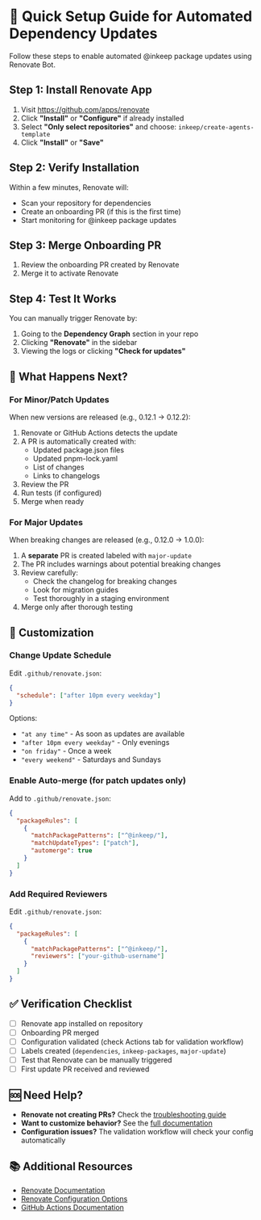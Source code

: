 # 🚀 Quick Setup Guide for Automated Dependency Updates

Follow these steps to enable automated @inkeep package updates using Renovate Bot.

## Step 1: Install Renovate App

1. Visit https://github.com/apps/renovate
2. Click **"Install"** or **"Configure"** if already installed
3. Select **"Only select repositories"** and choose: `inkeep/create-agents-template`
4. Click **"Install"** or **"Save"**

## Step 2: Verify Installation

Within a few minutes, Renovate will:
- Scan your repository for dependencies
- Create an onboarding PR (if this is the first time)
- Start monitoring for @inkeep package updates

## Step 3: Merge Onboarding PR

1. Review the onboarding PR created by Renovate
2. Merge it to activate Renovate

## Step 4: Test It Works

You can manually trigger Renovate by:
1. Going to the **Dependency Graph** section in your repo
2. Clicking **"Renovate"** in the sidebar
3. Viewing the logs or clicking **"Check for updates"**

## 📝 What Happens Next?

### For Minor/Patch Updates

When new versions are released (e.g., 0.12.1 → 0.12.2):

1. Renovate or GitHub Actions detects the update
2. A PR is automatically created with:
   - Updated package.json files
   - Updated pnpm-lock.yaml
   - List of changes
   - Links to changelogs
3. Review the PR
4. Run tests (if configured)
5. Merge when ready

### For Major Updates

When breaking changes are released (e.g., 0.12.0 → 1.0.0):

1. A **separate** PR is created labeled with `major-update`
2. The PR includes warnings about potential breaking changes
3. Review carefully:
   - Check the changelog for breaking changes
   - Look for migration guides
   - Test thoroughly in a staging environment
4. Merge only after thorough testing

## 🔧 Customization

### Change Update Schedule

Edit `.github/renovate.json`:

```json
{
  "schedule": ["after 10pm every weekday"]
}
```

Options:
- `"at any time"` - As soon as updates are available
- `"after 10pm every weekday"` - Only evenings
- `"on friday"` - Once a week
- `"every weekend"` - Saturdays and Sundays

### Enable Auto-merge (for patch updates only)

Add to `.github/renovate.json`:

```json
{
  "packageRules": [
    {
      "matchPackagePatterns": ["^@inkeep/"],
      "matchUpdateTypes": ["patch"],
      "automerge": true
    }
  ]
}
```

### Add Required Reviewers

Edit `.github/renovate.json`:

```json
{
  "packageRules": [
    {
      "matchPackagePatterns": ["^@inkeep/"],
      "reviewers": ["your-github-username"]
    }
  ]
}
```

## ✅ Verification Checklist

- [ ] Renovate app installed on repository
- [ ] Onboarding PR merged
- [ ] Configuration validated (check Actions tab for validation workflow)
- [ ] Labels created (`dependencies`, `inkeep-packages`, `major-update`)
- [ ] Test that Renovate can be manually triggered
- [ ] First update PR received and reviewed

## 🆘 Need Help?

- **Renovate not creating PRs?** Check the [troubleshooting guide](DEPENDENCY_UPDATES.md#-troubleshooting)
- **Want to customize behavior?** See the [full documentation](DEPENDENCY_UPDATES.md)
- **Configuration issues?** The validation workflow will check your config automatically

## 📚 Additional Resources

- [Renovate Documentation](https://docs.renovatebot.com/)
- [Renovate Configuration Options](https://docs.renovatebot.com/configuration-options/)
- [GitHub Actions Documentation](https://docs.github.com/en/actions)

